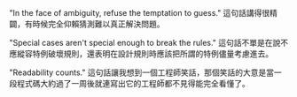 "In the face of ambiguity, refuse the temptation to guess."
這句話講得很精闢，有時候完全仰賴猜測難以真正解決問題。

"Special cases aren't special enough to break the rules."
這句話不單是在說不應縱容特例破壞規則，還表明在設計規則時應該把所謂的特例儘量考慮進去。

"Readability counts."
這句話讓我想到一個工程師笑話，那個笑話的大意是當一段程式碼大約過了一周後就連寫出它的工程師都不見得能完全看懂了。

